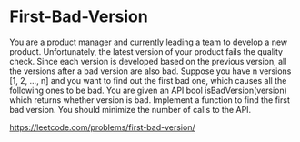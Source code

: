 # First-Bad-Version
You are a product manager and currently leading a team to develop a new product. Unfortunately, the latest version of your product fails the quality check. Since each version is developed based on the previous version, all the versions after a bad version are also bad.  Suppose you have n versions [1, 2, ..., n] and you want to find out the first bad one, which causes all the following ones to be bad.  You are given an API bool isBadVersion(version) which returns whether version is bad. Implement a function to find the first bad version. You should minimize the number of calls to the API.

https://leetcode.com/problems/first-bad-version/

